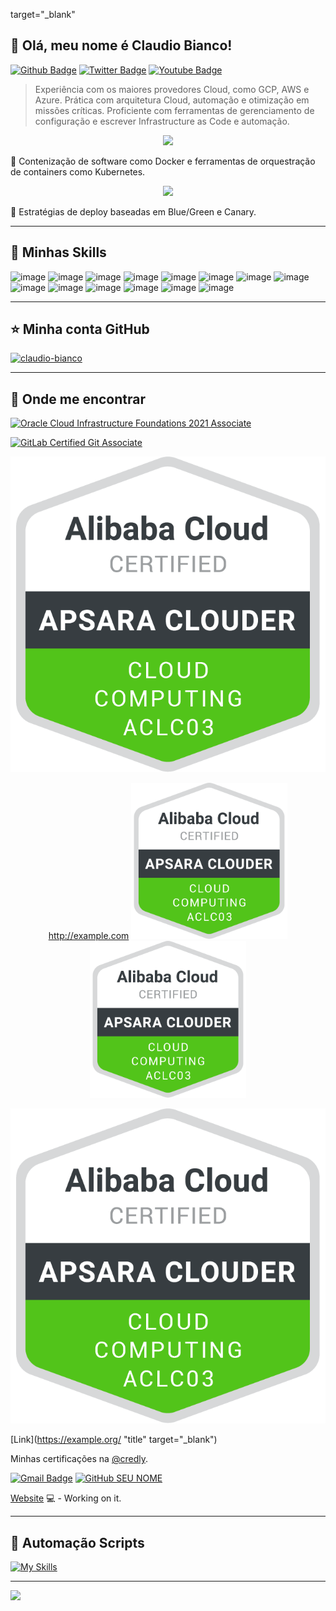 target="_blank"

## 💜 Olá, meu nome é <strong>Claudio Bianco!</strong>

[![Github Badge](https://img.shields.io/badge/-Github-000?style=flat-square&logo=Github&logoColor=white&link=https://github.com/fagnerpsantos)](https://github.com/fagnerpsantos)
[![Twitter Badge](https://img.shields.io/badge/-Twitter-1ca0f1?style=flat-square&labelColor=1ca0f1&logo=twitter&logoColor=white&link=https://twitter.com/fagnerpsantos)](https://twitter.com/fagnerpsantos)
[![Youtube Badge](https://img.shields.io/badge/-YouTube-ff0000?style=flat-square&labelColor=ff0000&logo=youtube&logoColor=white&link=https://www.youtube.com/user/TreinaWeb)](https://www.youtube.com/user/TreinaWeb)

> Experiência com os maiores provedores Cloud, como GCP, AWS e Azure. Prática com arquitetura Cloud, automação e otimização em missões críticas. Proficiente com ferramentas de gerenciamento de configuração e escrever Infrastructure as Code e automação.

<p align="center">
  <a href="https://skillicons.dev">
    <img src="https://skillicons.dev/icons?i=aws,gcp,azure" />
  </a>
</p>

🔭 Contenização de software como Docker e ferramentas de orquestração de containers como Kubernetes.

<p align="center">
  <a href="https://skillicons.dev">
    <img src="https://skillicons.dev/icons?i=kubernetes,docker" />
  </a>
</p>

💬 Estratégias de deploy baseadas em Blue/Green e Canary.

----

## 🚀 Minhas Skills

![image](https://img.shields.io/badge/Amazon_AWS-232F3E?style=for-the-badge&logo=amazon-aws&logoColor=white)
![image](https://img.shields.io/badge/Google_Cloud-4285F4?style=for-the-badge&logo=google-cloud&logoColor=white)
![image](https://img.shields.io/badge/Microsoft_Azure-0089D6?style=for-the-badge&logo=microsoft-azure&logoColor=white)
![image](https://img.shields.io/badge/Terraform-7B42BC?style=for-the-badge&logo=terraform&logoColor=white)
![image](https://img.shields.io/badge/Ansible-000000?style=for-the-badge&logo=Ansible&logoColor=white)
![image](https://img.shields.io/badge/Kubernetes-326DE6?style=for-the-badge&logo=kubernetes&logoColor=white)
![image](https://img.shields.io/badge/Istio-516BAA?style=for-the-badge&logo=istio&logoColor=white)
![image](https://img.shields.io/badge/Linux-E34F26?style=for-the-badge&logo=linux&logoColor=black)
![image](https://img.shields.io/badge/Nginx-009639?style=for-the-badge&logo=nginx&logoColor=white)
![image](https://img.shields.io/badge/Apache-CA2136?style=for-the-badge&logo=apache&logoColor=white)
![image](https://img.shields.io/badge/Docker-2496ED?style=for-the-badge&logo=docker&logoColor=white)
![image](https://img.shields.io/badge/Prometheus-E6522C?style=for-the-badge&logo=prometheus&logoColor=white)
![image](https://img.shields.io/badge/Jenkins-D33833?style=for-the-badge&logo=jenkins&logoColor=white)
![image](https://img.shields.io/badge/GitLab-330F63?style=for-the-badge&logo=gitlab&logoColor=white)

---

## ⭐ Minha conta GitHub
[![claudio-bianco](https://github-readme-stats.vercel.app/api/top-langs/?username=claudio-bianco&hide=html&layout=compact&theme=default)](https://github.com/anuraghazra/github-readme-stats)

---

## 💼 Onde me encontrar

[![Oracle Cloud Infrastructure Foundations 2021 Associate](https://brm-workforce.oracle.com/pdf/certview/images/102_Oracle_Cloud_Infrastructure_Foundations_Associate.png)](https://catalog-education.oracle.com/pls/certview/sharebadge?id=F91F41626A747C9EA6212668358610F695297DAA05358C37BE0A4D08B45505E2&fbclid=IwAR335iCjJrQckBqsSo4iGZjAMTrar0HYPDt4RvCWzd0Q0Eq90CvZF7LRaRg "Oracle Cloud Infrastructure Foundations 2021 Associate")

[![GitLab Certified Git Associate](https://images.credly.com/size/340x340/images/6adcf7e5-c142-48d5-8033-9c7900de3f14/image.png)](https://www.credly.com/badges/119216a2-ce6f-4fda-b39d-52f2744d79bc/public_url "GitLab Certified Git Associate")

![My animated logo](assets/Alibaba_Cloud_Badge.png)

<p align="center"><a href="http://example.com" target="_blank">http://example.com</a>
  <img src="assets/Alibaba_Cloud_Badge.png" width="250" title="hover text">
  <a href="http://google.com.au/" target="_blank"> <img 
       src="https://github.com/claudio-bianco/claudio-bianco/blob/main/assets/Alibaba_Cloud_Badge.png?raw=true" 
       width="250" /> </a>
</p>

![Alt text](assets/Alibaba_Cloud_Badge.png "Optional title")

[Link](https://example.org/ "title" target="_blank")

Minhas certificações na [@credly](https://www.credly.com/users/claudio-martin-bianco/badges).

[![Gmail Badge](https://img.shields.io/badge/-claudiombianco@gmail.com-006bed?style=flat-square&logo=Gmail&logoColor=white&link=mailto:claudiombianco@gmail.com)](mailto:claudiombianco@gmail.com)
[![GitHub SEU NOME]( https://img.shields.io/github/followers/VanessaSwerts?label=follow&style=social)](LINK-DO-SEU-GITHUB)

[Website](https://fagnerpsantos.dev/) 💻 - Working on it.

----

## 🚀 Automação Scripts

[![My Skills](https://skillicons.dev/icons?i=py,nodejs,nginx,linux,jenkins,gitlab,ansible,bash,github,prometheus)](https://skillicons.dev)

---

<img src="https://github.com/pr2tik1/pr2tik1/blob/master/IMAGE-NAME">
